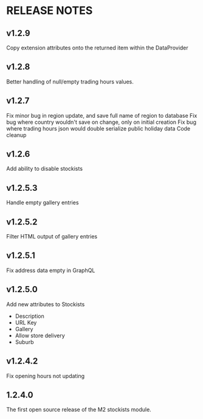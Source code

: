 # RELEASE NOTES

## v1.2.9
Copy extension attributes onto the returned item within the DataProvider

## v1.2.8
Better handling of null/empty trading hours values.

## v1.2.7

Fix minor bug in region update, and save full name of region to database
Fix bug where country wouldn't save on change, only on initial creation
Fix bug where trading hours json would double serialize public holiday data
Code cleanup

## v1.2.6

Add ability to disable stockists

## v1.2.5.3

Handle empty gallery entries

## v1.2.5.2

Filter HTML output of gallery entries

## v1.2.5.1

Fix address data empty in GraphQL

## v1.2.5.0

Add new attributes to Stockists

- Description
- URL Key
- Gallery
- Allow store delivery
- Suburb

## v1.2.4.2

Fix opening hours not updating

## 1.2.4.0

The first open source release of the M2 stockists module.
